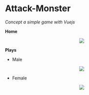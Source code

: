 # Attack-Monster
_Concept a simple game with Vuejs_

<b>Home</b>

<p align="center">
  <img src="https://i.imgur.com/IPZsQkJ.gif">
</p>

<b>Plays</b>
* Male
<p align="center">
  <img src="https://i.imgur.com/10KbSsd.gif">
</p>

* Female
<p align="center">
  <img src="https://i.imgur.com/WE6m76H.gif">
</p>  
